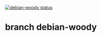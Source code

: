 [![debian-woody status](https://api.cirrus-ci.com/github/hilbix/cirrus.svg?branch=debian-woody)](https://cirrus-ci.com/github/hilbix/cirrus/debian-woody)

# branch debian-woody

